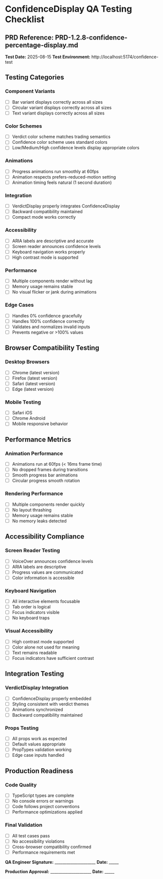 # ConfidenceDisplay QA Testing Checklist
## PRD Reference: PRD-1.2.8-confidence-percentage-display.md

**Test Date:** 2025-08-15
**Test Environment:** http://localhost:5174/confidence-test

## Testing Categories

### Component Variants

- [ ] Bar variant displays correctly across all sizes
- [ ] Circular variant displays correctly across all sizes
- [ ] Text variant displays correctly across all sizes

### Color Schemes

- [ ] Verdict color scheme matches trading semantics
- [ ] Confidence color scheme uses standard colors
- [ ] Low/Medium/High confidence levels display appropriate colors

### Animations

- [ ] Progress animations run smoothly at 60fps
- [ ] Animation respects prefers-reduced-motion setting
- [ ] Animation timing feels natural (1 second duration)

### Integration

- [ ] VerdictDisplay properly integrates ConfidenceDisplay
- [ ] Backward compatibility maintained
- [ ] Compact mode works correctly

### Accessibility

- [ ] ARIA labels are descriptive and accurate
- [ ] Screen reader announces confidence levels
- [ ] Keyboard navigation works properly
- [ ] High contrast mode is supported

### Performance

- [ ] Multiple components render without lag
- [ ] Memory usage remains stable
- [ ] No visual flicker or jank during animations

### Edge Cases

- [ ] Handles 0% confidence gracefully
- [ ] Handles 100% confidence correctly
- [ ] Validates and normalizes invalid inputs
- [ ] Prevents negative or >100% values

## Browser Compatibility Testing

### Desktop Browsers
- [ ] Chrome (latest version)
- [ ] Firefox (latest version) 
- [ ] Safari (latest version)
- [ ] Edge (latest version)

### Mobile Testing
- [ ] Safari iOS
- [ ] Chrome Android
- [ ] Mobile responsive behavior

## Performance Metrics

### Animation Performance
- [ ] Animations run at 60fps (< 16ms frame time)
- [ ] No dropped frames during transitions
- [ ] Smooth progress bar animations
- [ ] Circular progress smooth rotation

### Rendering Performance  
- [ ] Multiple components render quickly
- [ ] No layout thrashing
- [ ] Memory usage remains stable
- [ ] No memory leaks detected

## Accessibility Compliance

### Screen Reader Testing
- [ ] VoiceOver announces confidence levels
- [ ] ARIA labels are descriptive
- [ ] Progress values are communicated
- [ ] Color information is accessible

### Keyboard Navigation
- [ ] All interactive elements focusable
- [ ] Tab order is logical
- [ ] Focus indicators visible
- [ ] No keyboard traps

### Visual Accessibility
- [ ] High contrast mode supported
- [ ] Color alone not used for meaning
- [ ] Text remains readable
- [ ] Focus indicators have sufficient contrast

## Integration Testing

### VerdictDisplay Integration
- [ ] ConfidenceDisplay properly embedded
- [ ] Styling consistent with verdict themes
- [ ] Animations synchronized
- [ ] Backward compatibility maintained

### Props Testing
- [ ] All props work as expected
- [ ] Default values appropriate
- [ ] PropTypes validation working
- [ ] Edge case inputs handled

## Production Readiness

### Code Quality
- [ ] TypeScript types are complete
- [ ] No console errors or warnings
- [ ] Code follows project conventions
- [ ] Performance optimizations applied

### Final Validation
- [ ] All test cases pass
- [ ] No accessibility violations
- [ ] Cross-browser compatibility confirmed
- [ ] Performance requirements met

**QA Engineer Signature:** _____________________ **Date:** _____

**Production Approval:** _____________________ **Date:** _____
